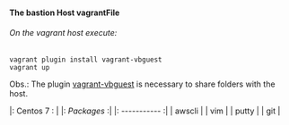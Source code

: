 #### The bastion Host vagrantFile

###### On the vagrant host execute:

```
vagrant plugin install vagrant-vbguest 
vagrant up
```

Obs.: The plugin [vagrant-vbguest](https://github.com/dotless-de/vagrant-vbguest) is necessary to share folders with the host.


|: Centos 7 :   |
|: *Packages*  :|
|: ----------- :|
| awscli        |
| vim			|
| putty         |
| git         |

